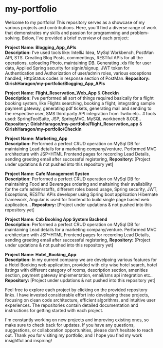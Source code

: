 # my-portfolio
Welcome to my portfolio! This repository serves as a showcase of my various projects and contributions. Here, you'll find a diverse range of work that demonstrates my skills and passion for programming and problem-solving. Below, I've provided a brief overview of each project:

**Project Name:** **Blogging_App_APIs**      
**Description:** I've used tools like: IntelliJ Idea, MySql Workbench, PostMan API, STS. Creating Blog Posts, commentings, RESTful APIs for all the operations, uploading Photo, maintaining DB. Generating .xls file for user data, Applied Spring security for signin/signup, JWT token for Authentication and Authorization of user/admin roles, various exceptions handled, HttpStatus codes in response section of PostMan.
**Repository:** **GirishHaragon/my-portfolio/Blogging_App_APIs**

**Project Name:** **Flight_Reservation_Web_App** & **CheckIn**   
**Description:** I've performed all sort of things required basically for a flight booking system, like Flights searching, booking a flight, integrating sample payment gateway, generating pdf tickets, generating mail and sending to the respective user, SMS third party API integration from Twilio etc.. #Tools used: SpringToolSuite, JSP, SpringMVC, MySQL workbench 8.0CE..
**Repository:**  **GirishHaragon/my-portfolio/Flight_Reservation_app** & **GirishHaragon/my-portfolio/CheckIn**

**Project Name:** **Marketing_App**          
**Description:** Performed a perfect CRUD operation on MySql DB for maintaining Lead details for a marketing company/venture. Performed MVC architecture with JSP+HTML Frontend pages for recording Lead Details, sending greeting email after successful registering, 
**Repository:** [Project under updations & not pushed into this repository yet]

**Project Name:** **Cafe Management Systen**          
**Description:** Performed a perfect CRUD operation on MySql DB for maintaining Food and Beverages ordering and maitaining their availability for the cafe admin/staffs, different roles based usage, Spring security, JWT, Exceptions, RESTful APIs developer using Spring boot application Hibernate framework, Angular is used for frontend to build single page based web application...
**Repository:** [Project under updations & not pushed into this repository yet]

**Project Name:** **Cab Booking App System Backend**            
**Description:** Performed a perfect CRUD operation on MySql DB for maintaining Lead details for a marketing company/venture. Performed MVC architecture with JSP+HTML Frontend pages for recording Lead Details, sending greeting email after successful registering, 
**Repository:** [Project under updations & not pushed into this repository yet]

**Project Name: Hotel_Booking_App**           
**Description:** In my current company we are develpoing various features for a Hotel Booking web application, provided with city wise hotel search, hotel listings with different category of rooms, description section, amenities section, payment gateway implementation, email/sms api integration etc..
**Repository:** [Project under updations & not pushed into this repository yet]

Feel free to explore each project by clicking on the provided repository links. I have invested considerable effort into developing these projects, focusing on clean code architecture, efficient algorithms, and intuitive user experiences. The repositories contain detailed documentation and instructions for getting started with each project.

I'm constantly working on new projects and improving existing ones, so make sure to check back for updates. If you have any questions, suggestions, or collaboration opportunities, please don't hesitate to reach out. Thank you for visiting my portfolio, and I hope you find my work insightful and inspiring!
